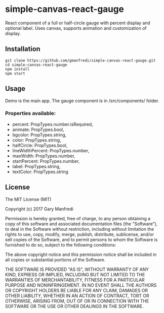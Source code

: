 # simple-canvas-react-gauge

React component of a full or half-circle gauge with percent display and optional label. Uses canvas, supports animation and customization of display.

## Installation
```
git clone https://github.com/gmanfredi/simple-canvas-react-gauge.git
cd simple-canvas-react-gauge
npm install
npm start
```

## Usage
Demo is the main app.  The gauge component is in /src/components/ folder.

### Properties available:
* percent: PropTypes.number.isRequired,
* animate: PropTypes.bool,
* bgcolor: PropTypes.string,
* color: PropTypes.string,
* halfCircle: PropTypes.bool,
* lineWidthPercent: PropTypes.number,
* maxWidth: PropTypes.number,
* startPercent: PropTypes.number,
* label: PropTypes.string,
* textColor: PropTypes.string

## License

The MIT License (MIT)

Copyright (c) 2017 Gary Manfredi

Permission is hereby granted, free of charge, to any person obtaining a copy of this software and associated documentation files (the "Software"), to deal in the Software without restriction, including without limitation the rights to use, copy, modify, merge, publish, distribute, sublicense, and/or sell copies of the Software, and to permit persons to whom the Software is furnished to do so, subject to the following conditions:

The above copyright notice and this permission notice shall be included in all copies or substantial portions of the Software.

THE SOFTWARE IS PROVIDED "AS IS", WITHOUT WARRANTY OF ANY KIND, EXPRESS OR IMPLIED, INCLUDING BUT NOT LIMITED TO THE WARRANTIES OF MERCHANTABILITY, FITNESS FOR A PARTICULAR PURPOSE AND NONINFRINGEMENT. IN NO EVENT SHALL THE AUTHORS OR COPYRIGHT HOLDERS BE LIABLE FOR ANY CLAIM, DAMAGES OR OTHER LIABILITY, WHETHER IN AN ACTION OF CONTRACT, TORT OR OTHERWISE, ARISING FROM, OUT OF OR IN CONNECTION WITH THE SOFTWARE OR THE USE OR OTHER DEALINGS IN THE SOFTWARE.